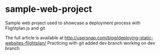 # sample-web-project
Sample web project used to showcase a deployment process with Flightplan.js and git

The full article is available at http://usersnap.com/blog/deploying-static-websites-flightplan/
Practicing with git
added dev branch
working on dev branch
